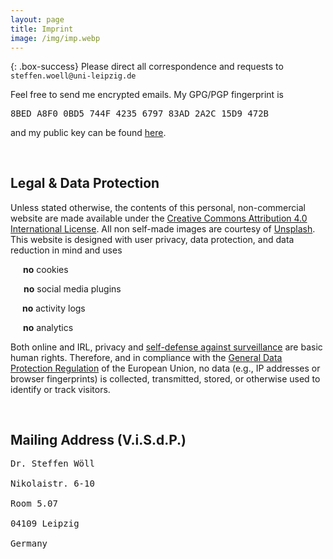 ```yaml
---
layout: page
title: Imprint
image: /img/imp.webp
---
```


{: .box-success}
Please direct all correspondence and requests to `steffen.woell@uni-leipzig.de`

<div class="box-note" style="margin-bottom:60px">
Feel free to send me encrypted emails. My GPG/PGP fingerprint is <pre>8BED A8F0 0BD5 744F 4235 6797 83AD 2A2C 15D9 472B</pre> and my public key can be found <a href="/doc/sw_pgp_public_key.asc">here</a>.
</div>

<!--## Social Media
<div class="box-blue">
<div>
<div><i class="fab fa-researchgate" style="padding-right:15px"></i><a href="https://www.researchgate.net/profile/Steffen-Woell" target="_blank">ResearchGate</a></div><br/>
<div><i class="fab fa-mastodon" style="padding-right:15px"></i><a href="https://mastodon.social/@SteffenWoell" target="_blank">Mastodon</a></div><br/>
<div><i class="fab fa-instagram" style="padding-right:15px"></i><a href="https://www.instagram.com/streetart_leipzig/" target="_blank">Instagram</a></div><br/>
<div><i class="fab fa-soundcloud" style="padding-right:10px"></i><a href="https://soundcloud.com/w-a_s" target="_blank">SoundCloud</a></div>
</div>
</div>-->

## Legal & Data Protection

<div class="box-warning" style="margin-bottom:60px">
Unless stated otherwise, the contents of this personal, non-commercial website are made available under the <a rel="license" href="https://creativecommons.org/licenses/by/4.0/" title="CC BY 4.0" target="_blank">Creative Commons Attribution 4.0 International License</a>. All non self-made images are courtesy of <a href="https://unsplash.com/" target="_blank">Unsplash</a>. This website is designed with user privacy, data protection, and data reduction in mind and uses
<p><i class="fas fa-cookie-bite" style="padding-left:10px;padding-right:10px"></i><b>no</b> cookies</p>
<p><i class="fas fa-thumbs-down" style="padding-left:10px;padding-right:11px"></i><b>no</b> social media plugins</p>
<p><i class="fas fa-toilet-paper-slash" style="padding-left:10px;padding-right:9px"></i><b>no</b> activity logs</p>
<p><i class="fas fa-eye-slash" style="padding-left:10px;padding-right:10px"></i><b>no</b> analytics</p>
<p>Both online and IRL, privacy and <a href="https://ssd.eff.org/" target="_blank">self-defense against surveillance</a> are basic human rights. Therefore, and in compliance with the <a href="https://gdpr.eu/what-is-gdpr/" target="_blank">General Data Protection Regulation</a> of the European Union, no data (e.g., IP addresses or browser fingerprints) is collected, transmitted, stored, or otherwise used to identify or track visitors.</p>
</div>

## Mailing Address (V.i.S.d.P.)

<div class="box-note" style="margin-bottom:60px">
<pre>Dr. Steffen Wöll<br/>
Nikolaistr. 6-10<br/>
Room 5.07<br/>
04109 Leipzig<br/>
Germany</pre>
</div>
